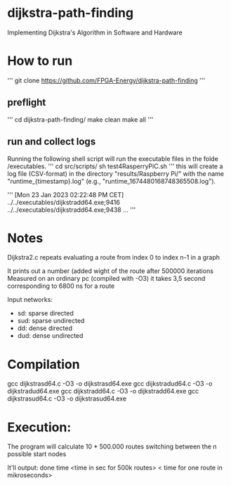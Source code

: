 # dijkstra-path-finding
Implementing Dijkstra's Algorithm in Software and Hardware 

# How to run

'''
git clone https://github.com/FPGA-Energy/dijkstra-path-finding
'''

## preflight 
'''
cd dijkstra-path-finding/
make clean
make all
'''

## run and collect logs 
Running the following shell script will run the executable files in the folde /executables.
'''
cd src/scripts/
sh test4RasperryPiC.sh 
'''
this will create a log file (CSV-format) in the directory "results/Raspberry Pi/" with the name 
"runtime_{timestamp}.log" (e.g., "runtime_1674480168748365508.log").

'''
[Mon 23 Jan 2023 02:22:48 PM CET]
../../executables/dijkstradd64.exe;9416
../../executables/dijkstradd64.exe;9438
...
'''

# Notes
Dijkstra2.c repeats evaluating a route from index 0 to index n-1 in a graph

It prints out a number (added wight of the route after 500000 iterations
Measured on an ordinary pc (compiled with -O3) it takes 3,5 second corresponding to 6800 ns for a route

Input networks:
- sd: sparse directed
- sud: sparse undirected
- dd: dense directed
- dud: dense undirected

# Compilation
gcc dijkstrasd64.c -O3 -o dijkstrasd64.exe
gcc dijkstradud64.c -O3 -o dijkstradud64.exe
gcc dijkstradd64.c -O3 -o dijkstradd64.exe
gcc dijkstrasud64.c -O3 -o dijkstrasud64.exe

# Execution:
The program will calculate 10 * 500.000 routes switching between the n possible start nodes

It'll output: 
done <accumulated length of routes so result of it is needed and not optimized away>
time <time in sec for 500k routes> <accumulated time in sec> < time for one route in mikroseconds>


